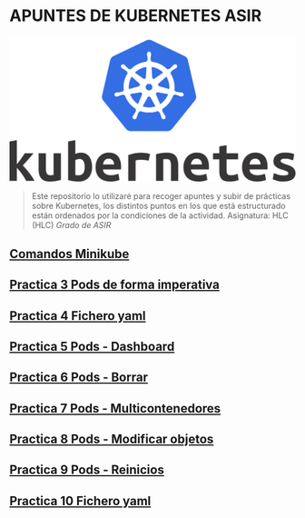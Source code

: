 # APUNTES DE KUBERNETES ASIR

![Logo](./imagenes/Kubernetes_Logo.png)

>Este repositorio lo utilizaré para recoger apuntes y subir de prácticas sobre Kubernetes, los distintos puntos en los que está estructurado están ordenados por la condiciones de la actividad. Asignatura: HLC (HLC) *Grado de ASIR*

## [Comandos Minikube](practicas/comandosMinikube.md)
## [Practica 3 Pods de forma imperativa](practicas/)
## [Practica 4 Fichero yaml](practicas/practica04/)
## [Practica 5 Pods - Dashboard](practicas/practica05/)
## [Practica 6 Pods - Borrar](practicas/practica06/)
## [Practica 7 Pods - Multicontenedores](practicas/)
## [Practica 8 Pods - Modificar objetos](practicas/practica08/)
## [Practica 9 Pods - Reinicios](practicas/practica09/)
## [Practica 10  Fichero yaml](practicas/practica10/)